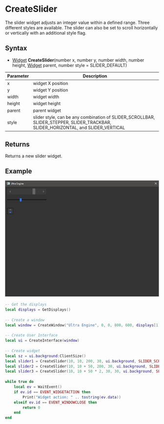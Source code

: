 # CreateSlider

The slider widget adjusts an integer value within a defined range. Three different styles are available. The slider can also be set to scroll horizontally or vertically with an additional style flag.

## Syntax

- [Widget](Widget.md) **CreateSlider**(number x, number y, number width, number height, [Widget](Widget.md) parent, number style = SLIDER_DEFAULT)

| Parameter | Description |
| --- | --- |
| x | widget X position |
| y | widget Y position |
| width | widget width |
| height | widget height |
| parent | parent widget |
| style | slider style, can be any combination of SLIDER_SCROLLBAR, SLIDER_STEPPER, SLIDER_TRACKBAR, SLIDER_HORIZONTAL, and SLIDER_VERTICAL |

## Returns

Returns a new slider widget.

## Example

![CreateSlider](https://github.com/Leadwerks/Documentation/raw/master/Images/CreateSlider.png)

```lua
-- Get the displays
local displays = GetDisplays()

-- Create a window
local window = CreateWindow("Ultra Engine", 0, 0, 800, 600, displays[1], WINDOW_CENTER | WINDOW_TITLEBAR)

-- Create User Interface
local ui = CreateInterface(window)

-- Create widget
local sz = ui.background:ClientSize()
local slider1 = CreateSlider(10, 10, 200, 30, ui.background, SLIDER_SCROLLBAR)
local slider2 = CreateSlider(10, 10 + 50, 200, 30, ui.background, SLIDER_TRACKBAR)
local slider3 = CreateSlider(10, 10 + 50 * 2, 30, 30, ui.background, SLIDER_STEPPER | SLIDER_VERTICAL)

while true do
    local ev = WaitEvent()
    if ev.id == EVENT_WIDGETACTION then
        Print("Widget action: " .. tostring(ev.data))
    elseif ev.id == EVENT_WINDOWCLOSE then
        return 0
    end
end
```

